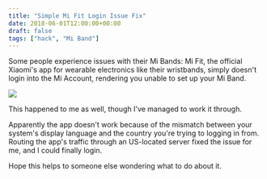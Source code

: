 ```yaml
---
title: "Simple Mi Fit Login Issue Fix"
date: 2018-06-01T12:00:00+00:00
draft: false
tags: ["hack", "Mi Band"]
---
```


Some people experience issues with their Mi Bands: Mi Fit, the official Xiaomi's app for wearable electronics like their wristbands, simply doesn't login into the Mi Account, rendering you unable to set up your Mi Band.

![](https://69.media.tumblr.com/f3079699f4f82101a2caecb3f520a022/tumblr_inline_p9m217WJxi1vumr7z_500.png)

This happened to me as well, though I've managed to work it through.

Apparently the app doesn't work because of the mismatch between your system's display language and the country you're trying to logging in from. Routing the app's traffic through an US-located server fixed the issue for me, and I could finally login.

Hope this helps to someone else wondering what to do about it.
